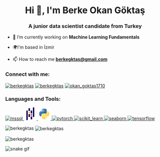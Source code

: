 <h1 align="center">Hi 👋, I'm Berke Okan Göktaş</h1>
<h3 align="center">A junior data scientist candidate from Turkey</h3>

- 🔭 I’m currently working on **Machine Learning Fundamentals**
- 🌍I'm based in İzmir

- 📫 How to reach me **berkegktas@gmail.com**

<h3 align="left">Connect with me:</h3>
<p align="left">
<a href="https://linkedin.com/in/berkegktas" target="blank"><img align="center" src="https://raw.githubusercontent.com/rahuldkjain/github-profile-readme-generator/master/src/images/icons/Social/linked-in-alt.svg" alt="berkegktas" height="30" width="40" /></a>
<a href="https://kaggle.com/berkegktas" target="blank"><img align="center" src="https://raw.githubusercontent.com/rahuldkjain/github-profile-readme-generator/master/src/images/icons/Social/kaggle.svg" alt="berkegktas" height="30" width="40" /></a>
<a href="https://instagram.com/okan_goktas1710" target="blank"><img align="center" src="https://raw.githubusercontent.com/rahuldkjain/github-profile-readme-generator/master/src/images/icons/Social/instagram.svg" alt="okan_goktas1710" height="30" width="40" /></a>
</p>

<h3 align="left">Languages and Tools:</h3>
<p align="left">  <a href="https://www.microsoft.com/en-us/sql-server" target="_blank" rel="noreferrer"> <img src="https://www.svgrepo.com/show/303229/microsoft-sql-server-logo.svg" alt="mssql" width="40" height="40"/> </a> <a href="https://pandas.pydata.org/" target="_blank" rel="noreferrer"> <img src="https://raw.githubusercontent.com/devicons/devicon/2ae2a900d2f041da66e950e4d48052658d850630/icons/pandas/pandas-original.svg" alt="pandas" width="40" height="40"/> </a> <a href="https://www.python.org" target="_blank" rel="noreferrer"> <img src="https://raw.githubusercontent.com/devicons/devicon/master/icons/python/python-original.svg" alt="python" width="40" height="40"/> </a> <a href="https://pytorch.org/" target="_blank" rel="noreferrer"> <img src="https://www.vectorlogo.zone/logos/pytorch/pytorch-icon.svg" alt="pytorch" width="40" height="40"/> </a> <a href="https://scikit-learn.org/" target="_blank" rel="noreferrer"> <img src="https://upload.wikimedia.org/wikipedia/commons/0/05/Scikit_learn_logo_small.svg" alt="scikit_learn" width="40" height="40"/> </a> <a href="https://seaborn.pydata.org/" target="_blank" rel="noreferrer"> <img src="https://seaborn.pydata.org/_images/logo-mark-lightbg.svg" alt="seaborn" width="40" height="40"/> </a> <a href="https://www.tensorflow.org" target="_blank" rel="noreferrer"> <img src="https://www.vectorlogo.zone/logos/tensorflow/tensorflow-icon.svg" alt="tensorflow" width="40" height="40"/> </a> </p>

<p><img align="left" src="https://github-readme-stats.vercel.app/api/top-langs?username=berkegktas&show_icons=true&locale=en&layout=compact" alt="berkegktas" /></p>

<p>&nbsp;<img align="center" src="https://github-readme-stats.vercel.app/api?username=berkegktas&show_icons=true&locale=en" alt="berkegktas" /></p>

<p><img align="center" src="https://github-readme-streak-stats.herokuapp.com/?user=berkegktas&" alt="berkegktas" /></p>


![snake gif](https://github.com/YOUR_USERNAME/berkegktas/blob/output/github-contribution-grid-snake.gif)


